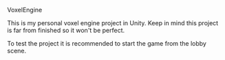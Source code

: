 VoxelEngine

This is my personal voxel engine project in Unity.
Keep in mind this project is far from finished so it won't be perfect.

To test the project it is recommended to start the game from the lobby scene.